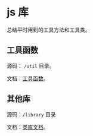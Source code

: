 # js 库

总结平时用到的工具方法和工具类。

## 工具函数

源码： `/util` 目录。

文档：[工具函数](https://util.doc.sparklinm.cn/)。

## 其他库

源码：`/library` 目录

文档：[类库文档](https://blog.sparklinm.cn/docs/)。
